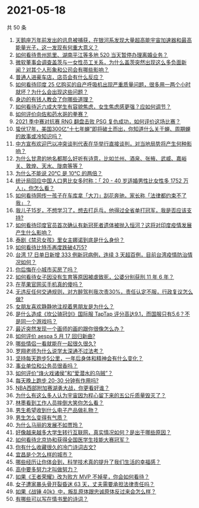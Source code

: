 # 2021-05-18

共 50 条

<!-- BEGIN -->
<!-- 最后更新时间 Tue May 18 2021 00:11:53 GMT+0800 (China Standard Time) -->

1. [天鹅座万年前发出的讯息被捕获，在银河系发现大量超高能宇宙加速器和最高能量光子，这一发现有何重大意义？](https://www.zhihu.com/question/459873347)
2. [如何看待贵州凯里、湖南平江等多地 520 当天暂停办理离婚业务？](https://www.zhihu.com/question/459749764)
3. [微软董事会调查盖茨与一女性员工关系，为什么盖茨突然出现这么多负面新闻？对其个人形象和公司会有哪些影响？](https://www.zhihu.com/question/459873120)
4. [普通人进豪车店，店员会有什么反应？](https://www.zhihu.com/question/40852072)
5. [如何看待印度 25
   亿购买的自产呼吸机出现严重质量问题，很多用一两个小时就坏？为什么会出现这些问题？](https://www.zhihu.com/question/459351191)
6. [身边的有钱人教会了你哪些道理？](https://www.zhihu.com/question/430653175)
7. [如何看待近六成大学生有容貌焦虑，女生焦虑感更强？应如何调节？](https://www.zhihu.com/question/446241093)
8. [如何评价向佐和药水哥的拳赛？](https://www.zhihu.com/question/459765039)
9. [2021 季中赛对抗赛 RNG 翻盘击败 PSG
   复仇成功，如何评价这场比赛？](https://www.zhihu.com/question/459980638)
10. [蛰伏17年，美国300亿“十七年蝉”即将破土而出，你知道什么关于蝉、周期蝉的故事或冷知识吗？](https://www.zhihu.com/question/459355817)
11. [中方宣布欢迎巴以冲突谈判代表在华举行直接谈判，对当地局势将产生何种影响？](https://www.zhihu.com/question/459778849)
12. [为什么甘肃的地名都那么好听有诗意，比如兰州、酒泉、张掖、武威、嘉峪关、敦煌、天水、陇南等等？](https://www.zhihu.com/question/343852891)
13. [为什么不能说 20℃ 是 10℃ 的两倍？](https://www.zhihu.com/question/25112140)
14. [统计局回应中国人口男比女多时称：「 20 - 40 岁适婚男性比女性多 1752
    万人」，你怎么看？](https://www.zhihu.com/question/459890468)
15. [如何看待网传一孩子在车库拿「大刀」刮花奔驰，家长称「法律都约束不了我」？](https://www.zhihu.com/question/459405484)
16. [我儿子15岁，不想学习了，想去打乒乓，他得过全省单打冠军，我是否应该支持?](https://www.zhihu.com/question/456960345)
17. [如何看待印度官员首次确认有新冠死者遗体被抛入恒河？这将对印度疫情发展产生什么影响？](https://www.zhihu.com/question/459878844)
18. [泰剧《禁忌女孩》里女主娜诺到底是什么身份？](https://www.zhihu.com/question/407927126)
19. [如何看待比特币再度跌破4万5?](https://www.zhihu.com/question/459874779)
20. [台湾 17 日单日新增 333 例新冠病例，连续 3
    天超百例，目前台湾疫情防治情况如何？](https://www.zhihu.com/question/459921281)
21. [你后悔在小城市买房了吗？](https://www.zhihu.com/question/449925888)
22. [如何看待女子因没有生育等原因被虐致死，公婆分别获刑 11 年 6
    年？](https://www.zhihu.com/question/459407583)
23. [在苹果官网买手机真的傻吗？](https://www.zhihu.com/question/447287590)
24. [无违反任何交通规则，对方醉驾判我次责30%，责任认定不服，行政复议怎么做?](https://www.zhihu.com/question/456577306)
25. [女朋友喜欢静静地注视着男朋友是为什么？](https://www.zhihu.com/question/309919749)
26. [是什么造成《坎公骑冠剑》国际服 TapTap
    评分高达9.1，而国服只有5.6？不是同一个游戏吗？](https://www.zhihu.com/question/457083092)
27. [最近突然发现一个画师的画的跟你很像怎么办？](https://www.zhihu.com/question/458314529)
28. [如何评价 aespa 5 月 17 回归新曲?](https://www.zhihu.com/question/459951978)
29. [哪些情侣一看就能在一起很久很久?](https://www.zhihu.com/question/309398217)
30. [罗翔老师为什么说学太深通不过法考？](https://www.zhihu.com/question/453113816)
31. [坚持每天跑步5公里，一年后身体和精神会有什么变化？](https://www.zhihu.com/question/422797771)
32. [事业单位和公务员很香吗？](https://www.zhihu.com/question/458608927)
33. [如何评价“烽火戏诸侯”和“爱潜水的乌贼”？](https://www.zhihu.com/question/450823839)
34. [每天晚上跑步 20-30 分钟有作用吗?](https://www.zhihu.com/question/435607815)
35. [NBA西部附加赛湖勇大战，你更看好谁？](https://www.zhihu.com/question/459872947)
36. [为什么有这么多人认为宇宙因为程心留下来的五公斤质量毁灭了？](https://www.zhihu.com/question/459631568)
37. [林墨看到工作人员摔倒大笑你怎么看？](https://www.zhihu.com/question/459874652)
38. [男生希望收到什么电子产品做礼物？](https://www.zhihu.com/question/59448723)
39. [男生怎么变得有气质？](https://www.zhihu.com/question/29569463)
40. [为什么马丽的发展不如贾玲？](https://www.zhihu.com/question/459059707)
41. [好像越来越多大学生转行互联网，真实情况如何？是出于哪些原因？](https://www.zhihu.com/question/459260995)
42. [如何看待北京协和获得全国医学生技能大赛冠军？](https://www.zhihu.com/question/459799913)
43. [你有什么收藏很久的冷门诗词古文?](https://www.zhihu.com/question/446560681)
44. [宜昌是个怎么样的城市？](https://www.zhihu.com/question/21612230)
45. [哪些经历让你体会到，科学技术真的提升了我们生活的幸福感？](https://www.zhihu.com/question/459895565)
46. [高中要多努力才叫做努力？](https://www.zhihu.com/question/60440328)
47. [如果《王者荣耀》改为败方 MVP 不掉星，你会如何看待？](https://www.zhihu.com/question/392122091)
48. [女子遭家暴头骨开裂昏迷 63 天，丈夫需要承担法律责任吗？](https://www.zhihu.com/question/459872746)
49. [如果《战锤 40k》中，叛乱原体跟忠诚原体反过来会怎么样？](https://www.zhihu.com/question/457909327)
50. [有哪些可以写在情书里的诗词？](https://www.zhihu.com/question/455186664)

<!-- END -->
